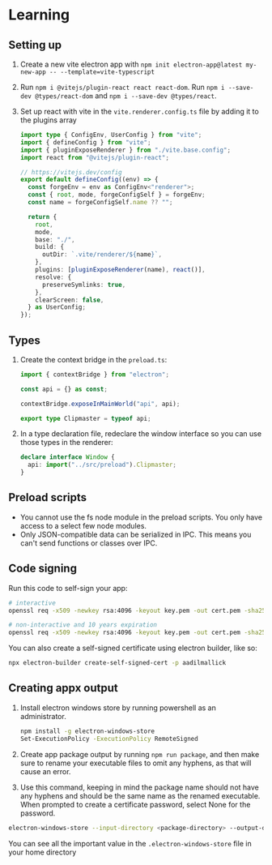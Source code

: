 # Learning

## Setting up

1. Create a new vite electron app with `npm init electron-app@latest my-new-app -- --template=vite-typescript`
2. Run `npm i @vitejs/plugin-react react react-dom`. Run `npm i --save-dev @types/react-dom` and `npm i --save-dev @types/react`.
3. Set up react with vite in the `vite.renderer.config.ts` file by adding it to the plugins array

   ```ts
   import type { ConfigEnv, UserConfig } from "vite";
   import { defineConfig } from "vite";
   import { pluginExposeRenderer } from "./vite.base.config";
   import react from "@vitejs/plugin-react";

   // https://vitejs.dev/config
   export default defineConfig((env) => {
     const forgeEnv = env as ConfigEnv<"renderer">;
     const { root, mode, forgeConfigSelf } = forgeEnv;
     const name = forgeConfigSelf.name ?? "";

     return {
       root,
       mode,
       base: "./",
       build: {
         outDir: `.vite/renderer/${name}`,
       },
       plugins: [pluginExposeRenderer(name), react()],
       resolve: {
         preserveSymlinks: true,
       },
       clearScreen: false,
     } as UserConfig;
   });
   ```

## Types

1. Create the context bridge in the `preload.ts`:

   ```ts
   import { contextBridge } from "electron";

   const api = {} as const;

   contextBridge.exposeInMainWorld("api", api);

   export type Clipmaster = typeof api;
   ```

2. In a type declaration file, redeclare the window interface so you can use those types in the renderer:

   ```ts
   declare interface Window {
     api: import("../src/preload").Clipmaster;
   }
   ```

## Preload scripts

- You cannot use the fs node module in the preload scripts. You only have access to a select few node modules.
- Only JSON-compatible data can be serialized in IPC. This means you can't send functions or classes over IPC.

## Code signing

Run this code to self-sign your app:

```bash
# interactive
openssl req -x509 -newkey rsa:4096 -keyout key.pem -out cert.pem -sha256 -days 365

# non-interactive and 10 years expiration
openssl req -x509 -newkey rsa:4096 -keyout key.pem -out cert.pem -sha256 -days 3650 -nodes -subj "/C=US/ST=Virginia/L=Restone/O=Company Name/OU=Org/CN=www.aadilmallick.com"
```

You can also create a self-signed certificate using electron builder, like so:

```bash
npx electron-builder create-self-signed-cert -p aadilmallick
```

## Creating appx output

1. Install electron windows store by running powershell as an administrator.

   ```bash
   npm install -g electron-windows-store
   Set-ExecutionPolicy -ExecutionPolicy RemoteSigned
   ```

2. Create app package output by running `npm run package`, and then make sure to rename your executable files to omit any hyphens, as that will cause an error.
3. Use this command, keeping in mind the package name should not have any hyphens and should be the same name as the renamed executable. When prompted to create a certificate password, select None for the password.

```bash
electron-windows-store --input-directory <package-directory> --output-directory <output-directory> --package-version 1.0.0.0 --package-name <package-name>
```

You can see all the important value in the `.electron-windows-store` file in your home directory
